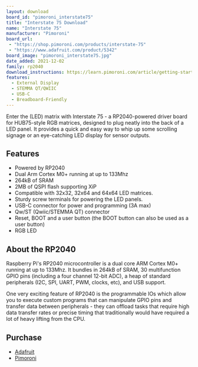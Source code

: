 ```yaml
---
layout: download
board_id: "pimoroni_interstate75"
title: "Interstate 75 Download"
name: "Interstate 75"
manufacturer: "Pimoroni"
board_url:
 - "https://shop.pimoroni.com/products/interstate-75"
 - "https://www.adafruit.com/product/5342"
board_image: "pimoroni_interstate75.jpg"
date_added: 2021-12-02
family: rp2040
download_instructions: https://learn.pimoroni.com/article/getting-started-with-interstate-75#circuitpython
features:
  - External Display
  - STEMMA QT/QWIIC
  - USB-C
  - Breadboard-Friendly
---
```


Enter the (LED) matrix with Interstate 75 - a RP2040-powered driver board for HUB75-style RGB matrices, designed to plug neatly into the back of a LED panel. It provides a quick and easy way to whip up some scrolling signage or an eye-catching LED display for sensor outputs.

## Features
* Powered by RP2040
* Dual Arm Cortex M0+ running at up to 133Mhz
* 264kB of SRAM
* 2MB of QSPI flash supporting XiP
* Compatible with 32x32, 32x64 and 64x64 LED matrices.
* Sturdy screw terminals for powering the LED panels.
* USB-C connector for power and programming (3A max)
* Qw/ST (Qwiic/STEMMA QT) connector
* Reset, BOOT and a user button (the BOOT button can also be used as a user button)
* RGB LED

## About the RP2040
Raspberry Pi's RP2040 microcontroller is a dual core ARM Cortex M0+ running at up to 133Mhz. It bundles in 264kB of SRAM, 30 multifunction GPIO pins (including a four channel 12-bit ADC), a heap of standard peripherals (I2C, SPI, UART, PWM, clocks, etc), and USB support.

One very exciting feature of RP2040 is the programmable IOs which allow you to execute custom programs that can manipulate GPIO pins and transfer data between peripherals - they can offload tasks that require high data transfer rates or precise timing that traditionally would have required a lot of heavy lifting from the CPU.

## Purchase
* [Adafruit](https://www.adafruit.com/product/5342)
* [Pimoroni](https://shop.pimoroni.com/products/interstate-75)
